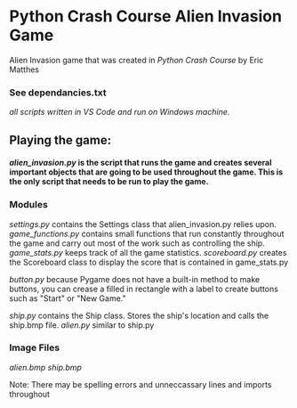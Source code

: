 # Python Crash Course Alien Invasion Game
Alien Invasion game that was created in *Python Crash Course* by Eric Matthes 

### See dependancies.txt  
  *all scripts written in VS Code and run on Windows machine.*

## Playing the game:
#### *alien_invasion.py* is the script that runs the game and creates several important objects that are going to be used throughout the game. This is the only script that needs to be run to play the game. 

### Modules 
*settings.py* contains the Settings class that alien_invasion.py relies upon.
*game_functions.py* contains small functions that run constantly throughout the game and carry out most of the work such as controlling the ship.
*game_stats.py* keeps track of all the game statistics.
*scoreboard.py* creates the Scoreboard class to display the score that is contained in game_stats.py

*button.py* because Pygame does not have a built-in method to make buttons, you can crease a filled in rectangle with a label to create buttons such as "Start" or "New Game."

*ship.py* contains the Ship class. Stores the ship's location and calls the ship.bmp file.
*alien.py* similar to ship.py

### Image Files
*alien.bmp*
*ship.bmp*

Note: There may be spelling errors and unneccassary lines and imports throughout
